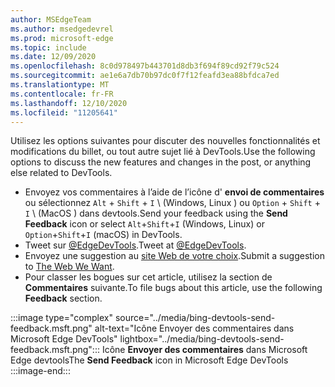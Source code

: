 ```yaml
---
author: MSEdgeTeam
ms.author: msedgedevrel
ms.prod: microsoft-edge
ms.topic: include
ms.date: 12/09/2020
ms.openlocfilehash: 8c0d978497b443701d8db3f694f89cd92f79c524
ms.sourcegitcommit: ae1e6a7db70b97dc0f7f12feafd3ea88bfdca7ed
ms.translationtype: MT
ms.contentlocale: fr-FR
ms.lasthandoff: 12/10/2020
ms.locfileid: "11205641"
---
```

<span data-ttu-id="c74d5-101">Utilisez les options suivantes pour discuter des nouvelles fonctionnalités et modifications du billet, ou tout autre sujet lié à DevTools.</span><span class="sxs-lookup"><span data-stu-id="c74d5-101">Use the following options to discuss the new features and changes in the post, or anything else related to DevTools.</span></span>  

*   <span data-ttu-id="c74d5-102">Envoyez vos commentaires à l’aide de l’icône d' **envoi de commentaires** ou sélectionnez `Alt` + `Shift` + `I` \ (Windows, Linux \) ou `Option` + `Shift` + `I` \ (MacOS \) dans devtools.</span><span class="sxs-lookup"><span data-stu-id="c74d5-102">Send your feedback using the **Send Feedback** icon or select `Alt`+`Shift`+`I` \(Windows, Linux\) or `Option`+`Shift`+`I` \(macOS\) in DevTools.</span></span>  
*   <span data-ttu-id="c74d5-103">Tweet sur [@EdgeDevTools][PostTweetEdgeDevTools].</span><span class="sxs-lookup"><span data-stu-id="c74d5-103">Tweet at [@EdgeDevTools][PostTweetEdgeDevTools].</span></span>  
*   <span data-ttu-id="c74d5-104">Envoyez une suggestion au [site Web de votre choix][TheWebWeWant].</span><span class="sxs-lookup"><span data-stu-id="c74d5-104">Submit a suggestion to [The Web We Want][TheWebWeWant].</span></span>  
*   <span data-ttu-id="c74d5-105">Pour classer les bogues sur cet article, utilisez la section de **Commentaires** suivante.</span><span class="sxs-lookup"><span data-stu-id="c74d5-105">To file bugs about this article, use the following **Feedback** section.</span></span>  

:::image type="complex" source="../media/bing-devtools-send-feedback.msft.png" alt-text="Icône Envoyer des commentaires dans Microsoft Edge DevTools" lightbox="../media/bing-devtools-send-feedback.msft.png":::
   <span data-ttu-id="c74d5-107">Icône **Envoyer des commentaires** dans Microsoft Edge devtools</span><span class="sxs-lookup"><span data-stu-id="c74d5-107">The **Send Feedback** icon in Microsoft Edge DevTools</span></span>  
:::image-end:::  

<!-- links -->  

[PostTweetEdgeDevTools]: https://twitter.com/intent/tweet?text=@EdgeDevTools "@EdgeDevTools | Publiez un tweet"  

[EdgeDevToolsTwitterAccount]: https://twitter.com/EdgeDevTools "@EdgeDevTools compte Twitter"  

[GitHubMicrosoftDocsEdgeDeveloperNewIssue]: https://github.com/MicrosoftDocs/edge-developer/issues/new?title=[DevTools%20Docs%20Feedback] "Nouveau problème-MicrosoftDocs/Edge-développeur-GitHub"  

[TheWebWeWant]: https://webwewant.fyi "Le site Web de votre choix"  
